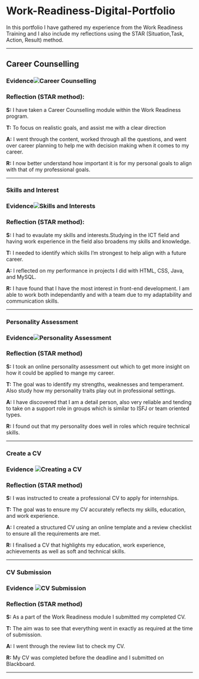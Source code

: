 # Work-Readiness-Digital-Portfolio

In this portfolio I have gathered my experience from the Work Readiness Training and I also include my reflections using the STAR (Situation,Task, Action, Result) method. 

---

## Career Counselling

### Evidence![Career Counselling](https://github.com/user-attachments/assets/62b281cf-9f1a-427c-b323-b950b56855e2)


### Reflection (STAR method):
**S:** I have taken a Career Counselling module within the Work Readiness program.

**T:** To focus on realistic goals, and assist me with a clear direction

**A:** I went through the content, worked through all the questions, and went over career planning to help me with decision making when it comes to my career.

**R:** I now better understand how important it is for my personal goals to align with that of my professional goals.


---

### Skills and Interest

### Evidence![Skills and Interests](https://github.com/user-attachments/assets/dda5b6c0-1bf0-441c-aeff-84fb06e19161)

### Reflection (STAR method):

**S:** I had to evaulate my skills and interests.Studying in the ICT field and having work experience in the field also broadens my skills and knowledge.

**T:** I needed to identify which skills I’m strongest to help align with a future career.

**A:** I reflected on my performance in projects I did with HTML, CSS, Java, and MySQL. 

**R:** I have found that I have the most interest in front-end development. I am able to work both independantly and with a team due to my adaptability and communication skills.


---
### Personality Assessment

### Evidence![Personality Assessment](https://github.com/user-attachments/assets/711b95f4-d725-4046-bbd6-fe45f6e25124)

### Reflection (STAR method)

**S:** I took an online personality assessment out which to get more insight on how it could be applied to mange my career. 

**T:** The goal was to identify my strengths, weaknesses and temperament. Also study how my personality traits play out in professional settings.

**A:** I have discovered that I am a detail person, also very reliable and tending to take on a support role in groups  which is similar to ISFJ or team oriented types.

**R:** I found out that my personality does well in roles which require technical skills.


---
### Create a CV

### Evidence ![Creating a CV](https://github.com/user-attachments/assets/58a1b76b-3d7d-4485-a155-9e58e81beb53)

### Reflection (STAR method)

**S:** I was instructed to create a professional CV to apply for internships.

**T:** The goal was to ensure my CV accurately reflects my skills, education, and work experience.

**A:** I created a structured CV using an online template and a review checklist to ensure all the requirements are met.

**R:** I finalised a CV that highlights my education, work experience, achievements as well as soft and technical skills.


---
### CV Submission

### Evidence ![CV Submission](https://github.com/user-attachments/assets/794e8beb-aa97-4dae-8a5f-d3cd2918a030)

### Reflection (STAR method)

**S:** As a part of the Work Readiness module I submitted my completed CV. 

**T:** The aim was to see that everything went in exactly as required at the time of submission.

**A:** I went through the review list to check my CV.   

**R:** My CV was completed before the deadline and I submitted on Blackboard. 

---
